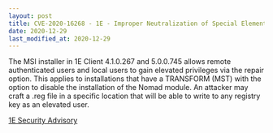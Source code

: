 ```yaml
---
layout: post
title: CVE-2020-16268 - 1E - Improper Neutralization of Special Elements
date: 2020-12-29
last_modified_at: 2020-12-29
---
```


The MSI installer in 1E Client 4.1.0.267 and 5.0.0.745 allows remote authenticated users and local users to gain elevated privileges via the repair option. This applies to installations that have a TRANSFORM (MST) with the option to disable the installation of the Nomad module. An attacker may craft a .reg file in a specific location that will be able to write to any registry key as an elevated user.

[1E Security Advisory](https://www.1e.com/trust-security-compliance/cve-info/)